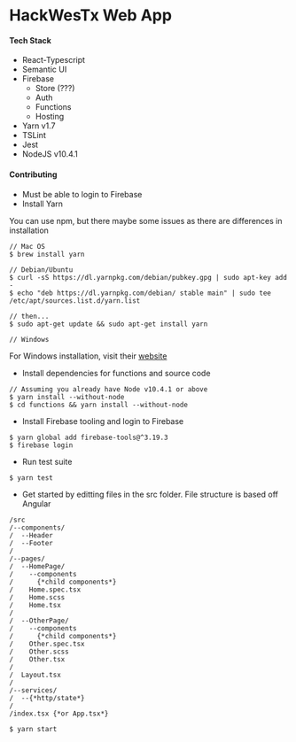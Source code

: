 # HackWesTx Web App

#### Tech Stack
* React-Typescript
* Semantic UI
* Firebase
  * Store (???)
  * Auth
  * Functions
  * Hosting
* Yarn v1.7
* TSLint
* Jest
* NodeJS v10.4.1

#### Contributing
* Must be able to login to Firebase
* Install Yarn

You can use npm, but there maybe some issues as there are differences in installation
```
// Mac OS
$ brew install yarn

// Debian/Ubuntu
$ curl -sS https://dl.yarnpkg.com/debian/pubkey.gpg | sudo apt-key add -
$ echo "deb https://dl.yarnpkg.com/debian/ stable main" | sudo tee /etc/apt/sources.list.d/yarn.list

// then...
$ sudo apt-get update && sudo apt-get install yarn

// Windows

```

For Windows installation, visit their [website](https://yarnpkg.com/lang/en/docs/install/#windows-stable)

* Install dependencies for functions and source code
```
// Assuming you already have Node v10.4.1 or above
$ yarn install --without-node
$ cd functions && yarn install --without-node
```
* Install Firebase tooling and login to Firebase
```
$ yarn global add firebase-tools@^3.19.3
$ firebase login
```

* Run  test suite
```
$ yarn test
```

* Get started by editting files in the src folder. File structure is based off Angular
```
/src
/--components/
/  --Header
/  --Footer
/
/--pages/
/  --HomePage/
/    --components
/      {*child components*}
/    Home.spec.tsx
/    Home.scss
/    Home.tsx
/
/  --OtherPage/
/    --components
/      {*child components*}
/    Other.spec.tsx
/    Other.scss
/    Other.tsx
/
/  Layout.tsx
/
/--services/
/  --{*http/state*}
/
/index.tsx {*or App.tsx*}

$ yarn start
```
